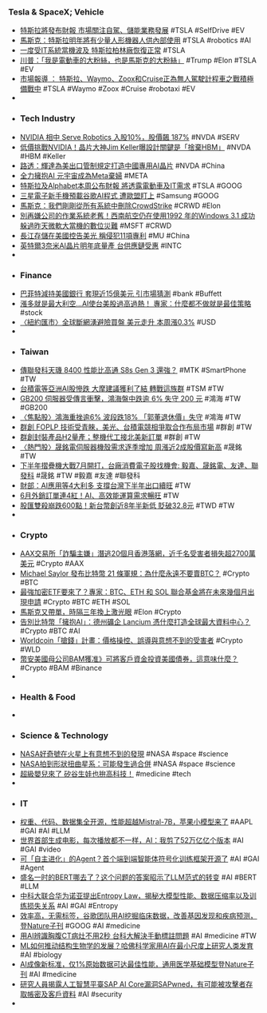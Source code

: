 ### Tesla & SpaceX; Vehicle
- [特斯拉將發布財報 市場關注自駕、儲能業務發展](https://www.moneydj.com/kmdj/news/newsviewer.aspx?a=536a9bd1-58f5-41d5-93b9-1e27bf791d07) #TSLA #SelfDrive #EV
- [馬斯克：特斯拉明年將有少量人形機器人供內部使用](https://news.cnyes.com/news/id/5646817) #TSLA #robotics #AI
- [一度受IT系統當機波及 特斯拉柏林廠恢復正常](https://today.line.me/tw/v2/article/5yn6rWv) #TSLA
- [川普：「我是電動車的大粉絲，也是馬斯克的大粉絲」](https://magnifier.cmoney.tw/川普是電動車的大粉絲也是馬斯克的大粉絲/) #Trump #Elon #TSLA #EV
- [市場報導 ： 特斯拉、Waymo、Zoox和Cruise正為無人駕駛計程車之戰積極備戰中](https://iknow.stpi.narl.org.tw/Post/Read.aspx?PostID=20936) #TSLA #Waymo #Zoox #Cruise #robotaxi #EV
-
- ### Tech Industry
- [NVIDIA 相中 Serve Robotics 入股10%，股價飆 187%](https://finance.technews.tw/2024/07/22/serve-robotics-stock-soars-241-percent-after-nvidia-takes-4-million-stake-in-the-company/) #NVDA #SERV
- [低價挑戰NVIDIA！晶片大神Jim Keller曝設計關鍵是「捨棄HBM」](https://www.wealth.com.tw/articles/3f4fe744-5be8-471e-b2ea-acf1a28721e6) #NVDA #HBM #Keller
- [路透：輝達為美出口管制規定打造中國專用AI晶片](https://www.cna.com.tw/news/aopl/202407220215.aspx) #NVDA #China
- [全力擁抱AI 元宇宙成為Meta棄婦](https://news.cnyes.com/news/id/5645118) #META
- [特斯拉及Alphabet本周公布財報 將透露電動車及IT需求](https://www.worldjournal.com/wj/story/121477/8109793) #TSLA #GOOG
- [三星電子新手機預載谷歌AI程式 遭歐盟盯上](https://news.cnyes.com/news/id/5645086) #Samsung #GOOG
- [馬斯克：我們剛剛從所有系統中刪除CrowdStrike](https://news.cnyes.com/news/id/5645201) #CRWD #Elon
- [別再嫌公司的作業系統老舊！西南航空仍在使用1992 年的Windows 3.1 成功躲過昨天微軟大當機的數位災難](https://www.inside.com.tw/article/35674-southwest-cloudstrike-windows-3-1) #MSFT #CRWD
- [長江存儲在美國控告美光 稱侵犯11項專利](https://news.cnyes.com/news/id/5645392) #MU #China
- [英特爾3奈米AI晶片明年底量產 台供應鏈受惠](https://tw.tradingview.com/news/cnyes:8e54d2facacdf:0/) #INTC
-
- ### Finance
- [巴菲特減持美國銀行 套現近15億美元 引市場猜測](https://news.cnyes.com/news/id/5646259) #bank #Buffett
- [漲多就是最大利空…AI使台美股過高過熱！ 專家：什麼都不做就是最佳策略](https://udn.com/news/story/7251/8111354) #stock
- [〈紐約匯市〉全球斷網湧避險買盤 美元走升 本周漲0.3%](https://news.cnyes.com/news/id/5645215) #USD
-
- ### Taiwan
- [傳聯發科天璣 8400 性能比高通 S8s Gen 3 還強？](https://m.eprice.com.tw/mobile/talk/102/5811129/1) #MTK #SmartPhone #TW
- [台積電等亞洲AI股慘跌 大摩建議獲利了結 轉戰這族群](https://udn.com/news/story/6811/8111064) #TSM #TW
- [GB200 伺服器受傳言衝擊，鴻海盤中跌逾 6% 失守 200 元](https://finance.technews.tw/2024/07/22/gb200-server-rumor-foxconn-stock-price/) #鴻海 #TW #GB200
- [〈焦點股〉鴻海重挫逾6% 波段跌18% 「郭董退休價」失守](https://news.cnyes.com/news/id/5646247) #鴻海 #TW
- [群創 FOPLP 技術受青睞，美光、台積電競相爭取合作布局市場](https://technews.tw/2024/07/22/innoluxs-foplp-technology-is-favored/) #群創 #TW
- [群創封裝產品H2量產；整機代工接北美新訂單](https://www.moneydj.com/kmdj/news/newsviewer.aspx?a=0c0dad8b-c2a7-463b-a639-c8defaf61029) #群創 #TW
- [〈熱門股〉晟銘電伺服器機殼需求逐季增加 周漲近2成股價寫新高](https://news.cnyes.com/news/id/5645186) #晟銘 #TW
- [下半年摺疊機大戰7月開打，台廠消費電子股找機會: 毅嘉、晟銘電、友達、聯發科](https://news.cnyes.com/news/id/5644669) #晟銘 #TW #毅嘉 #友達 #聯發科
- [財部：AI應用等4大利多 支撐台灣下半年出口續旺](https://money.udn.com/money/story/7307/8111827) #TW
- [6月外銷訂單連4紅！AI、高效能運算需求暢旺](https://tw.news.yahoo.com/6月外銷訂單連4紅-ai-高效能運算需求暢旺-100021322.html) #TW
- [股匯雙殺崩跌600點！新台幣創近8年半新低 貶破32.8元](https://news.cnyes.com/news/id/5646022) #TWD #TW
-
- ### Crypto
- [AAX交易所「詐騙主嫌」潛逃20個月香港落網，近千名受害者損失超2700萬美元](https://www.blocktempo.com/mastermind-behind-aax-exchange-arrested-upon-return-to-hong-kong/) #Crypto #AAX
- [Michael Saylor 發布比特幣 21 條軍規：為什麼永遠不要賣BTC？](https://www.blocktempo.com/michael-saylor-bitcoin-21-rules/) #Crypto #BTC
- [最強加密ETF要來了？專家：BTC、ETH 和 SOL 聯合基金將在未來幾個月出現申請](https://www.blocktempo.com/btc-eth-and-sol-joint-fund-expected-to-launch/) #Crypto #BTC #ETH #SOL
- [馬斯克又帶單，時隔三年換上激光眼](https://news.cnyes.com/news/id/5646370) #Elon #Crypto
- [告別比特幣「擁抱AI」：德州礦企 Lancium 憑什麼打造全球最大資料中心？](https://www.blocktempo.com/mining-companies-in-texas-crossover-from-bitcoin-into-ai/) #Crypto #BTC #AI
- [Worldcoin「搶錢」計畫：價格操控、誤導與意想不到的受害者](https://blockcast.it/2024/07/20/the-worldcoin-cash-grab-price-control-misdirection-and-unexpected-victims/) #Crypto #WLD
- [幣安美國母公司BAM獲准》可將客戶資金投資美國債券，這意味什麼？](https://www.blocktempo.com/binance-us-parent-company-bam-gets-approval-to-invest-in-us-treasury-bonds/) #Crypto #BAM #Binance
-
- ### Health & Food
-
- ### Science & Technology
- [NASA好奇號在火星上有意想不到的發現](https://www.epochtimes.com/b5/24/7/20/n14294866.htm) #NASA #space #science
- [NASA拍到形狀扭曲星系：可能發生過合併](https://www.epochtimes.com/b5/24/7/21/n14295037.htm) #NASA #space #science
- [超級嬰兒來了 矽谷生娃也拚高科技！](https://news.cnyes.com/news/id/5645560) #medicine #tech
-
- ### IT
- [权重、代码、数据集全开源，性能超越Mistral-7B，苹果小模型来了](https://www.jiqizhixin.com/articles/2024-07-22-3) #AAPL #GAI #AI #LLM
- [世界首部生成电影，每次播放都不一样，AI：我剪了52万亿亿个版本](https://www.jiqizhixin.com/articles/2024-07-19-9) #AI #GAI #video
- [可「自主进化」的Agent？首个端到端智能体符号化训练框架开源了](https://www.jiqizhixin.com/articles/2024-07-22) #AI #GAI #Agent
- [盛名一时的BERT哪去了？这个问题的答案昭示了LLM范式的转变](https://www.jiqizhixin.com/articles/2024-07-22-14) #AI #BERT #LLM
- [中科大联合华为诺亚提出Entropy Law，揭秘大模型性能、数据压缩率以及训练损失关系](https://www.jiqizhixin.com/articles/2024-07-22-12) #AI #GAI #Entropy
- [效率高，无需标签，谷歌团队用AI挖掘临床数据，改善基因发现和疾病预测，登Nature子刊](https://www.jiqizhixin.com/articles/2024-07-19-8) #GOOG #AI #medicine
- [用AI辨識胸腹CT病灶不用2秒 台科大解決手動標註問題](https://www.chinatimes.com/realtimenews/20240722002509-260418) #AI #medicine #TW
- [ML如何推动结构生物学的发展？哈佛科学家用AI在最小尺度上研究人类发育](https://www.jiqizhixin.com/articles/2024-07-19-7) #AI #biology
- [AI成像新标准，仅1%原始数据可达最佳性能，通用医学基础模型登Nature子刊](https://www.jiqizhixin.com/articles/2024-07-22-10) #AI #medicine
- [研究人員揭露人工智慧平臺SAP AI Core漏洞SAPwned，有可能被攻擊者存取帳密及客戶資料](https://www.ithome.com.tw/news/164045) #AI #security
-